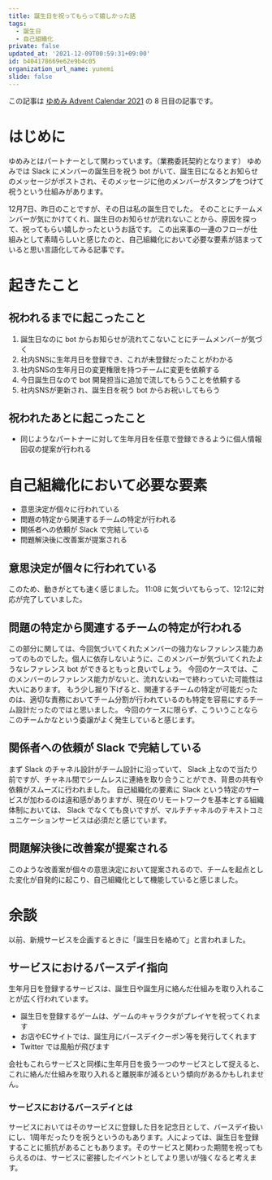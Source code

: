 ```yaml
---
title: 誕生日を祝ってもらって嬉しかった話
tags:
  - 誕生日
  - 自己組織化
private: false
updated_at: '2021-12-09T00:59:31+09:00'
id: b404178669e62e9b4c05
organization_url_name: yumemi
slide: false
---
```

この記事は [ゆめみ Advent Calendar 2021](https://qiita.com/advent-calendar/2021/yumemi) の 8 日目の記事です。

# はじめに

ゆめみとはパートナーとして関わっています。（業務委託契約となります）
ゆめみでは Slack にメンバーの誕生日を祝う bot がいて、誕生日になるとお知らせのメッセージがポストされ、そのメッセージに他のメンバーがスタンプをつけて祝うという仕組みがあります。

12月7日、昨日のことですが、その日は私の誕生日でした。
そのことにチームメンバーが気にかけてくれ、誕生日のお知らせが流れないことから、原因を探って、祝ってもらい嬉しかったというお話です。
この出来事の一連のフローが仕組みとして素晴らしいと感じたのと、自己組織化において必要な要素が詰まっていると思い言語化してみる記事です。

# 起きたこと

## 祝われるまでに起こったこと
1. 誕生日なのに bot からお知らせが流れてこないことにチームメンバーが気づく
2. 社内SNSに生年月日を登録でき、これが未登録だったことがわかる
3. 社内SNSの生年月日の変更権限を持つチームに変更を依頼する
4. 今日誕生日なので bot 開発担当に追加で流してもらうことを依頼する
5. 社内SNSが更新され、誕生日を祝う bot からお祝いしてもらう

## 祝われたあとに起こったこと
- 同じようなパートナーに対して生年月日を任意で登録できるように個人情報回収の提案が行われる

# 自己組織化において必要な要素

- 意思決定が個々に行われている
- 問題の特定から関連するチームの特定が行われる
- 関係者への依頼が Slack で完結している
- 問題解決後に改善案が提案される

## 意思決定が個々に行われている

このため、動きがとても速く感じました。
11:08 に気づいてもらって、12:12に対応が完了していました。

## 問題の特定から関連するチームの特定が行われる

この部分に関しては、今回気づいてくれたメンバーの強力なレファレンス能力あってのものでした。個人に依存しないように、このメンバーが気づいてくれたようなレファレンス bot ができるともっと良いでしょう。
今回のケースでは、このメンバーのレファレンス能力がないと、流れないねーで終わっていた可能性は大いにあります。
もう少し掘り下げると、関連するチームの特定が可能だったのは、適切な責務においてチーム分割が行われているのも特定を容易にするチーム設計だったのではと思いました。
今回のケースに限らず、こういうことならこのチームかなという委譲がよく発生していると感じます。

## 関係者への依頼が Slack で完結している

まず Slack のチャネル設計がチーム設計に沿っていて、 Slack 上なので当たり前ですが、チャネル間でシームレスに連絡を取り合うことができ、背景の共有や依頼がスムーズに行われました。
自己組織化の要素に Slack という特定のサービスが加わるのは違和感がありますが、現在のリモートワークを基本とする組織体制においては、 Slack でなくても良いですが、マルチチャネルのテキストコミュニケーションサービスは必須だと感じています。

## 問題解決後に改善案が提案される

このような改善案が個々の意思決定において提案されるので、チームを起点とした変化が自発的に起こり、自己組織化として機能していると感じました。


# 余談

以前、新規サービスを企画するときに「誕生日を絡めて」と言われました。

## サービスにおけるバースデイ指向

生年月日を登録するサービスは、誕生日や誕生月に絡んだ仕組みを取り入れることが広く行われています。

- 誕生日を登録するゲームは、ゲームのキャラクタがプレイヤを祝ってくれます
- お店やECサイトでは、誕生月にバースデイクーポン等を発行してくれます
- Twitter では風船が飛びます

会社もこれらサービスと同様に生年月日を扱う一つのサービスとして捉えると、これに絡んだ仕組みを取り入れると離脱率が減るという傾向があるかもしれません。

### サービスにおけるバースデイとは

サービスにおいてはそのサービスに登録した日を記念日として、バースデイ扱いにし、1周年だったりを祝うというのもあります。人によっては、誕生日を登録することに抵抗があることもあります。そのサービスと関わった期間を祝ってもらえるのは、サービスに密接したイベントとしてより思いが強くなると考えます。

